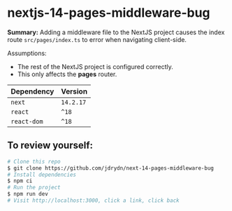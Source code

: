 # nextjs-14-pages-middleware-bug

**Summary:** Adding a middleware file to the NextJS project causes the index route `src/pages/index.ts` to error when
navigating client-side.

Assumptions:

- The rest of the NextJS project is configured correctly.
- This only affects the **pages** router.

| Dependency  | Version   |
| ----------- | --------- |
| `next`      | `14.2.17` |
| `react`     | `^18`     |
| `react-dom` | `^18`     |

## To review yourself:

```sh
# Clone this repo
$ git clone https://github.com/jdrydn/next-14-pages-middleware-bug
# Install dependencies
$ npm ci
# Run the project
$ npm run dev
# Visit http://localhost:3000, click a link, click back
```

